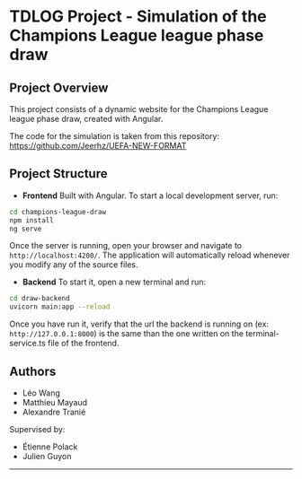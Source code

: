 # TDLOG Project - Simulation of the Champions League league phase draw

## Project Overview

This project consists of a dynamic website for the Champions League league phase draw, created with Angular.

The code for the simulation is taken from this repository: https://github.com/Jeerhz/UEFA-NEW-FORMAT

## Project Structure

- **Frontend**
  Built with Angular.
  To start a local development server, run:

```bash
cd champions-league-draw
npm install
ng serve
```

Once the server is running, open your browser and navigate to `http://localhost:4200/`. The application will automatically reload whenever you modify any of the source files.


- **Backend**
  To start it, open a new terminal and run:

```bash
cd draw-backend
uvicorn main:app --reload
```
Once you have run it, verify that the url the backend is running on (ex: `http://127.0.0.1:8000`) is the same than the one written on the terminal-service.ts file of the frontend.


## Authors

- Léo Wang
- Matthieu Mayaud
- Alexandre Tranié

Supervised by:
- Étienne Polack
- Julien Guyon

---
